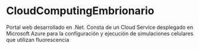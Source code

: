 # CloudComputingEmbrionario

Portal web desarrollado en .Net. Consta de un Cloud Service desplegado en Microsoft Azure para la configuración y ejecución de simulaciones celulares que utilizan fluorescencia
